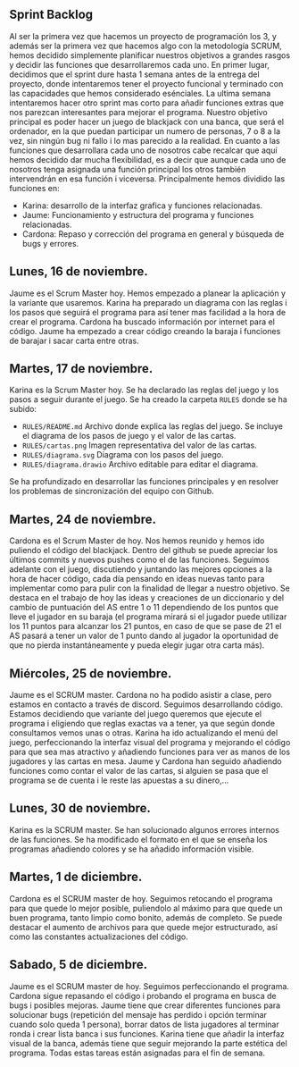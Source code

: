 ## Sprint Backlog

Al ser la primera vez que hacemos un proyecto de programación los 3, y además ser la primera vez que hacemos algo con la metodología SCRUM, hemos decidido simplemente planificar nuestros objetivos a grandes rasgos y decidir las funciones que desarrollaremos cada uno. En primer lugar, decidimos que el sprint dure hasta 1 semana antes de la entrega del proyecto, donde intentaremos tener el proyecto funcional y terminado con las capacidades que hemos considerado esénciales. La ultima semana intentaremos hacer otro sprint mas corto para añadir funciones extras que nos parezcan interesantes para mejorar el programa. Nuestro objetivo principal es poder hacer un juego de blackjack con una banca, que será el ordenador, en la que puedan participar un numero de personas, 7 o 8 a la vez, sin ningún bug ni fallo i lo mas parecido a la realidad. En cuanto a las funciones que desarrollara cada uno de nosotros cabe recalcar que aquí hemos decidido dar mucha flexibilidad, es a decir que aunque cada uno de nosotros tenga asignada una función principal los otros también intervendrán en esa función i viceversa. Principalmente hemos dividido las funciones en: 

- Karina: desarrollo de la interfaz grafica y funciones relacionadas.
- Jaume: Funcionamiento y estructura del programa y funciones relacionadas.
- Cardona: Repaso y corrección del programa en general y búsqueda de bugs y errores.


## Lunes, 16 de noviembre. 

Jaume es el Scrum Master hoy. Hemos empezado a planear la aplicación y la variante que usaremos. Karina ha preparado un diagrama con las reglas i los pasos que seguirá el programa para así tener mas facilidad a la hora de crear el programa. Cardona ha buscado información por internet para el código. Jaume ha empezado a crear código creando la baraja i funciones de barajar i sacar carta entre otras.

## Martes, 17 de noviembre.

Karina es la Scrum Master hoy. Se ha declarado las reglas del juego y los pasos a seguir durante el juego. Se ha creado la carpeta `RULES` donde se ha subido:

 - `RULES/README.md` Archivo donde explica las reglas del juego. Se incluye el diagrama de los pasos de juego y el valor de las cartas.
 - `RULES/cartas.png` Imagen representativa del valor de las cartas.
 - `RULES/diagrama.svg` Diagrama con los pasos del juego.
 - `RULES/diagrama.drawio` Archivo editable para editar el diagrama.

Se ha profundizado en desarrollar las funciones principales y en resolver los problemas de sincronización del equipo con Github.

## Martes, 24 de noviembre.

Cardona es el Scrum Master de hoy. Nos hemos reunido y hemos ido puliendo el código del blackjack. Dentro del github se puede apreciar los últimos commits y nuevos pushes como el de las funciones. Seguimos adelante con el juego, discutiendo y juntando las mejores opciones a la hora de hacer código, cada día pensando en ideas nuevas tanto para implementar como para pulir con la finalidad de llegar a nuestro objetivo. Se destaca en el trabajo de hoy las ideas y creaciones de un diccionario y del cambio de puntuación del AS entre 1 o 11 dependiendo de los puntos que lleve el jugador en su baraja (el programa mirará si el jugador puede utilizar los 11 puntos para alcanzar los 21 puntos, en caso de que se pase de 21 el AS pasará a tener un valor de 1 punto dando al jugador la oportunidad de que no pierda instantáneamente y pueda elegir jugar otra carta más).

## Miércoles, 25 de noviembre.

Jaume es el SCRUM master. Cardona no ha podido asistir a clase, pero estamos en contacto a través de discord. Seguimos desarrollando código. Estamos decidiendo que variante del juego queremos que ejecute el programa i eligiendo que reglas exactas va a tener, ya que según donde consultamos vemos unas o otras. Karina ha ido actualizando el menú del juego, perfeccionando la interfaz visual del programa y mejorando el código para que sea mas atractivo y añadiendo funciones para ver as manos de los jugadores y las cartas en mesa. Jaume y Cardona han seguido añadiendo funciones como contar el valor de las cartas, si alguien se pasa que el programa se de cuenta i le reste las apuestas a su dinero,…

## Lunes, 30 de noviembre.

Karina es la SCRUM master. Se han solucionado algunos errores internos de las funciones. Se ha modificado el formato en el que se enseña los programas añadiendo colores y se ha añadido información visible.

## Martes, 1 de diciembre.

Cardona es el SCRUM master de hoy. Seguimos retocando el programa para que quede lo mejor posible, puliendolo al máximo para que quede un buen programa, tanto limpio como bonito, además de completo. Se puede destacar el aumento de archivos para que quede mejor estructurado, así como las constantes actualizaciones del código.

## Sabado, 5 de diciembre.

Jaume es el SCRUM master de hoy. Seguimos perfeccionando el programa. Cardona sigue repasando el código i probando el programa en busca de bugs i posibles mejoras. Jaume tiene que crear diferentes funciones para solucionar bugs (repetición del mensaje has perdido i opción terminar cuando solo queda 1 persona), borrar datos de lista jugadores al terminar ronda i crear lista banca i sus funciones. Karina tiene que añadir la interfaz visual de la banca, además tiene que seguir mejorando la parte estética del programa. Todas estas tareas están asignadas para el fin de semana.